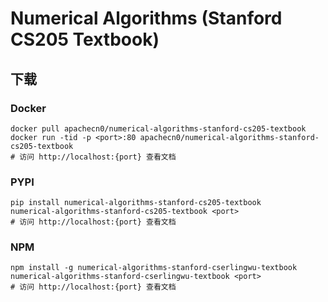 # Numerical Algorithms (Stanford CS205 Textbook)

## 下载

### Docker

```
docker pull apachecn0/numerical-algorithms-stanford-cs205-textbook
docker run -tid -p <port>:80 apachecn0/numerical-algorithms-stanford-cs205-textbook
# 访问 http://localhost:{port} 查看文档
```

### PYPI

```
pip install numerical-algorithms-stanford-cs205-textbook
numerical-algorithms-stanford-cs205-textbook <port>
# 访问 http://localhost:{port} 查看文档
```

### NPM

```
npm install -g numerical-algorithms-stanford-cserlingwu-textbook
numerical-algorithms-stanford-cserlingwu-textbook <port>
# 访问 http://localhost:{port} 查看文档
```